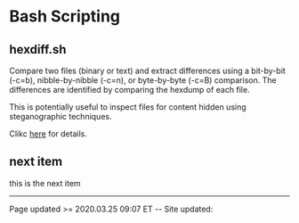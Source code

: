 # Bash Scripting

## hexdiff.sh

Compare two files (binary or text) and extract differences using a bit-by-bit (-c=b), nibble-by-nibble (-c=n), or byte-by-byte (-c=B) comparison. The differences are identified by comparing the hexdump of each file.

This is potentially useful to inspect files for content hidden using steganographic techniques.

Clikc [here](/pages/scripting_and_programming/hexdiff.md) for details.

## next item

this is the next item

<hr class="tight"><p class="timestamp">Page updated >= 2020.03.25 09:07 ET -- Site updated: <span id="timestamp"></span></p>
<script type='text/javascript'>document.getElementById("timestamp").innerHTML = Date(document.lastModified);</script>
